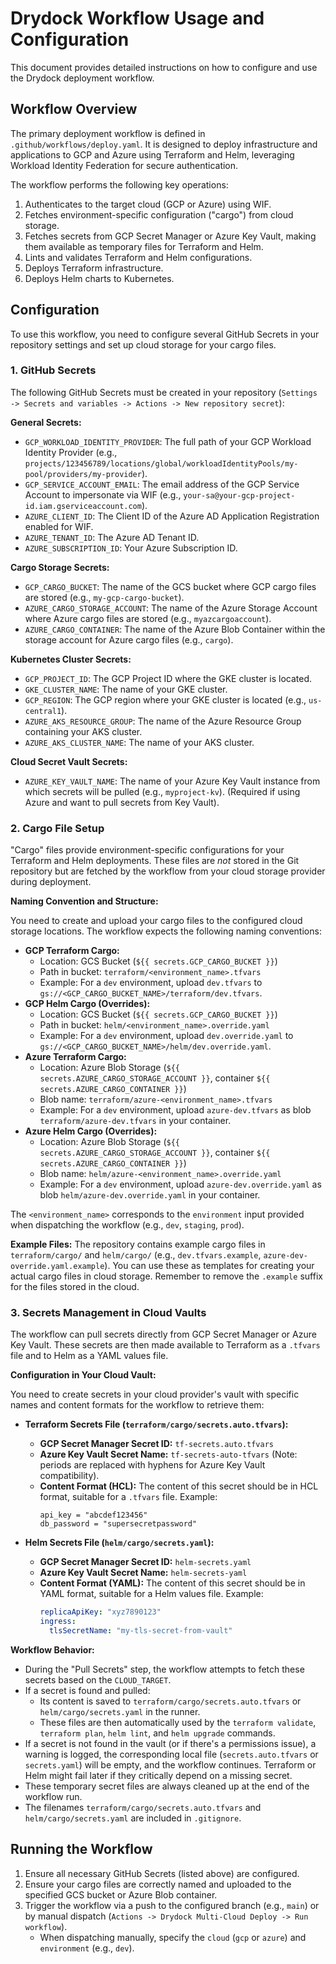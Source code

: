 # Drydock Workflow Usage and Configuration

This document provides detailed instructions on how to configure and use the Drydock deployment workflow.

## Workflow Overview

The primary deployment workflow is defined in `.github/workflows/deploy.yaml`. It is designed to deploy infrastructure and applications to GCP and Azure using Terraform and Helm, leveraging Workload Identity Federation for secure authentication.

The workflow performs the following key operations:
1. Authenticates to the target cloud (GCP or Azure) using WIF.
2. Fetches environment-specific configuration ("cargo") from cloud storage.
3. Fetches secrets from GCP Secret Manager or Azure Key Vault, making them available as temporary files for Terraform and Helm.
4. Lints and validates Terraform and Helm configurations.
5. Deploys Terraform infrastructure.
6. Deploys Helm charts to Kubernetes.

## Configuration

To use this workflow, you need to configure several GitHub Secrets in your repository settings and set up cloud storage for your cargo files.

### 1. GitHub Secrets

The following GitHub Secrets must be created in your repository (`Settings -> Secrets and variables -> Actions -> New repository secret`):

**General Secrets:**
*   `GCP_WORKLOAD_IDENTITY_PROVIDER`: The full path of your GCP Workload Identity Provider (e.g., `projects/123456789/locations/global/workloadIdentityPools/my-pool/providers/my-provider`).
*   `GCP_SERVICE_ACCOUNT_EMAIL`: The email address of the GCP Service Account to impersonate via WIF (e.g., `your-sa@your-gcp-project-id.iam.gserviceaccount.com`).
*   `AZURE_CLIENT_ID`: The Client ID of the Azure AD Application Registration enabled for WIF.
*   `AZURE_TENANT_ID`: The Azure AD Tenant ID.
*   `AZURE_SUBSCRIPTION_ID`: Your Azure Subscription ID.

**Cargo Storage Secrets:**
*   `GCP_CARGO_BUCKET`: The name of the GCS bucket where GCP cargo files are stored (e.g., `my-gcp-cargo-bucket`).
*   `AZURE_CARGO_STORAGE_ACCOUNT`: The name of the Azure Storage Account where Azure cargo files are stored (e.g., `myazcargoaccount`).
*   `AZURE_CARGO_CONTAINER`: The name of the Azure Blob Container within the storage account for Azure cargo files (e.g., `cargo`).

**Kubernetes Cluster Secrets:**
*   `GCP_PROJECT_ID`: The GCP Project ID where the GKE cluster is located.
*   `GKE_CLUSTER_NAME`: The name of your GKE cluster.
*   `GCP_REGION`: The GCP region where your GKE cluster is located (e.g., `us-central1`).
*   `AZURE_AKS_RESOURCE_GROUP`: The name of the Azure Resource Group containing your AKS cluster.
*   `AZURE_AKS_CLUSTER_NAME`: The name of your AKS cluster.

**Cloud Secret Vault Secrets:**
*   `AZURE_KEY_VAULT_NAME`: The name of your Azure Key Vault instance from which secrets will be pulled (e.g., `myproject-kv`). (Required if using Azure and want to pull secrets from Key Vault).

### 2. Cargo File Setup

"Cargo" files provide environment-specific configurations for your Terraform and Helm deployments. These files are *not* stored in the Git repository but are fetched by the workflow from your cloud storage provider during deployment.

**Naming Convention and Structure:**

You need to create and upload your cargo files to the configured cloud storage locations. The workflow expects the following naming conventions:

*   **GCP Terraform Cargo:**
    *   Location: GCS Bucket (`${{ secrets.GCP_CARGO_BUCKET }}`)
    *   Path in bucket: `terraform/<environment_name>.tfvars`
    *   Example: For a `dev` environment, upload `dev.tfvars` to `gs://<GCP_CARGO_BUCKET_NAME>/terraform/dev.tfvars`.
*   **GCP Helm Cargo (Overrides):**
    *   Location: GCS Bucket (`${{ secrets.GCP_CARGO_BUCKET }}`)
    *   Path in bucket: `helm/<environment_name>.override.yaml`
    *   Example: For a `dev` environment, upload `dev.override.yaml` to `gs://<GCP_CARGO_BUCKET_NAME>/helm/dev.override.yaml`.
*   **Azure Terraform Cargo:**
    *   Location: Azure Blob Storage (`${{ secrets.AZURE_CARGO_STORAGE_ACCOUNT }}`, container `${{ secrets.AZURE_CARGO_CONTAINER }}`)
    *   Blob name: `terraform/azure-<environment_name>.tfvars`
    *   Example: For a `dev` environment, upload `azure-dev.tfvars` as blob `terraform/azure-dev.tfvars` in your container.
*   **Azure Helm Cargo (Overrides):**
    *   Location: Azure Blob Storage (`${{ secrets.AZURE_CARGO_STORAGE_ACCOUNT }}`, container `${{ secrets.AZURE_CARGO_CONTAINER }}`)
    *   Blob name: `helm/azure-<environment_name>.override.yaml`
    *   Example: For a `dev` environment, upload `azure-dev.override.yaml` as blob `helm/azure-dev.override.yaml` in your container.

The `<environment_name>` corresponds to the `environment` input provided when dispatching the workflow (e.g., `dev`, `staging`, `prod`).

**Example Files:**
The repository contains example cargo files in `terraform/cargo/` and `helm/cargo/` (e.g., `dev.tfvars.example`, `azure-dev-override.yaml.example`). You can use these as templates for creating your actual cargo files in cloud storage. Remember to remove the `.example` suffix for the files stored in the cloud.

### 3. Secrets Management in Cloud Vaults

The workflow can pull secrets directly from GCP Secret Manager or Azure Key Vault. These secrets are then made available to Terraform as a `.tfvars` file and to Helm as a YAML values file.

**Configuration in Your Cloud Vault:**

You need to create secrets in your cloud provider's vault with specific names and content formats for the workflow to retrieve them:

*   **Terraform Secrets File (`terraform/cargo/secrets.auto.tfvars`):**
    *   **GCP Secret Manager Secret ID:** `tf-secrets.auto.tfvars`
    *   **Azure Key Vault Secret Name:** `tf-secrets-auto-tfvars` (Note: periods are replaced with hyphens for Azure Key Vault compatibility).
    *   **Content Format (HCL):** The content of this secret should be in HCL format, suitable for a `.tfvars` file. Example:
        ```hcl
        api_key = "abcdef123456"
        db_password = "supersecretpassword"
        ```

*   **Helm Secrets File (`helm/cargo/secrets.yaml`):**
    *   **GCP Secret Manager Secret ID:** `helm-secrets.yaml`
    *   **Azure Key Vault Secret Name:** `helm-secrets-yaml`
    *   **Content Format (YAML):** The content of this secret should be in YAML format, suitable for a Helm values file. Example:
        ```yaml
        replicaApiKey: "xyz7890123"
        ingress:
          tlsSecretName: "my-tls-secret-from-vault"
        ```

**Workflow Behavior:**

*   During the "Pull Secrets" step, the workflow attempts to fetch these secrets based on the `CLOUD_TARGET`.
*   If a secret is found and pulled:
    *   Its content is saved to `terraform/cargo/secrets.auto.tfvars` or `helm/cargo/secrets.yaml` in the runner.
    *   These files are then automatically used by the `terraform validate`, `terraform plan`, `helm lint`, and `helm upgrade` commands.
*   If a secret is not found in the vault (or if there's a permissions issue), a warning is logged, the corresponding local file (`secrets.auto.tfvars` or `secrets.yaml`) will be empty, and the workflow continues. Terraform or Helm might fail later if they critically depend on a missing secret.
*   These temporary secret files are always cleaned up at the end of the workflow run.
*   The filenames `terraform/cargo/secrets.auto.tfvars` and `helm/cargo/secrets.yaml` are included in `.gitignore`.

## Running the Workflow

1.  Ensure all necessary GitHub Secrets (listed above) are configured.
2.  Ensure your cargo files are correctly named and uploaded to the specified GCS bucket or Azure Blob container.
3.  Trigger the workflow via a push to the configured branch (e.g., `main`) or by manual dispatch (`Actions -> Drydock Multi-Cloud Deploy -> Run workflow`).
    *   When dispatching manually, specify the `cloud` (`gcp` or `azure`) and `environment` (e.g., `dev`).
